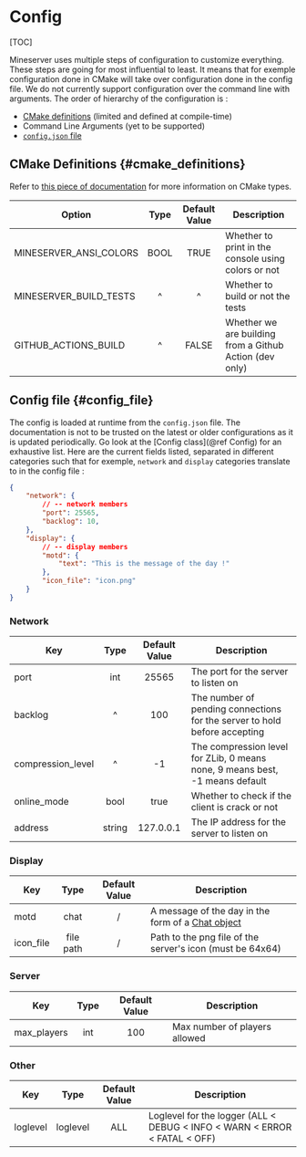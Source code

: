# Config
[TOC]

Mineserver uses multiple steps of configuration to customize everything. These steps are going for most influential to least. It means that for exemple configuration done in CMake will take over configuration done in the config file. We do not currently support configuration over the command line with arguments.
The order of hierarchy of the configuration is :
 - [CMake definitions](#cmake_definitions) (limited and defined at compile-time)
 - Command Line Arguments (yet to be supported)
 - [`config.json` file](#config_file)

## CMake Definitions {#cmake_definitions}
Refer to [this piece of documentation](https://cmake.org/cmake/help/latest/prop_cache/TYPE.html) for more information on CMake types.

| Option                 | Type | Default Value | Description                                             |
|------------------------|:----:|:-------------:|---------------------------------------------------------|
| MINESERVER_ANSI_COLORS | BOOL | TRUE          | Whether to print in the console using colors or not     |
| MINESERVER_BUILD_TESTS | ^    | ^             | Whether to build or not the tests                       |
| GITHUB_ACTIONS_BUILD   | ^    | FALSE         | Whether we are building from a Github Action (dev only) |

## Config file {#config_file}
The config is loaded at runtime from the `config.json` file.
The documentation is not to be trusted on the latest or older configurations as it is updated periodically. Go look at the [Config class](@ref Config) for an exhaustive list.
Here are the current fields listed, separated in different categories such that for exemple, `network` and `display` categories translate to in the config file :
```json
{
    "network": {
        // -- network members
        "port": 25565,
        "backlog": 10,
    },
    "display": {
        // -- display members
        "motd": {
            "text": "This is the message of the day !"
        },
        "icon_file": "icon.png"
    }
}
```

### Network
| Key               |             Type             | Default Value | Description                                                                  |
| ----------------- | :--------------------------: | :-----------: | ---------------------------------------------------------------------------- |
| port              |             int              |     25565     | The port for the server to listen on                                         |
| backlog           |              ^               |      100      | The number of pending connections for the server to hold before accepting    |
| compression_level |              ^               |      -1       | The compression level for ZLib, 0 means none, 9 means best, -1 means default |
| online_mode       |             bool             |     true      | Whether to check if the client is crack or not                               |
| address           |            string            |   127.0.0.1   | The IP address for the server to listen on                                   |

### Display
| Key       |    Type   | Default Value | Description                                                                           |
|-----------|:---------:|:-------------:|---------------------------------------------------------------------------------------|
| motd      |    chat   |       /       | A message of the day in the form of a [Chat object](https://wiki.vg/Chat#Inheritance) |
| icon_file | file path |       /       | Path to the png file of the server's icon (must be 64x64)                             |

### Server
| Key         | Type | Default Value | Description                   |
|-------------|:----:|:-------------:|-------------------------------|
| max_players |  int |      100      | Max number of players allowed |

### Other
| Key      |   Type   | Default Value | Description                                                               |
| -------- | :------: | :-----------: | ------------------------------------------------------------------------- |
| loglevel | loglevel |      ALL      | Loglevel for the logger (ALL < DEBUG < INFO < WARN < ERROR < FATAL < OFF) |
